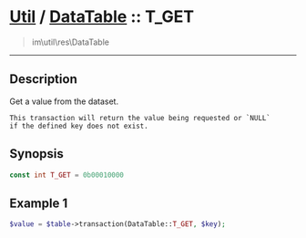 # [Util](Util.md) / [DataTable](Util-DataTable.md) :: T_GET
 > im\util\res\DataTable
____

## Description
Get a value from the dataset.

    This transaction will return the value being requested or `NULL`
    if the defined key does not exist.  

## Synopsis
```php
const int T_GET = 0b00010000
```

## Example 1
```php
$value = $table->transaction(DataTable::T_GET, $key);
```
